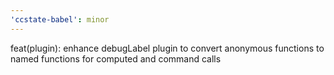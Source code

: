 ```yaml
---
'ccstate-babel': minor
---
```


feat(plugin): enhance debugLabel plugin to convert anonymous functions to named functions for computed and command calls
